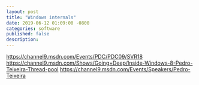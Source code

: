 ```yaml
---
layout: post
title: "Windows internals"
date: 2019-06-12 01:09:00 -0800
categories: software
published: false
description:
---
```



https://channel9.msdn.com/Events/PDC/PDC09/SVR18
https://channel9.msdn.com/Shows/Going+Deep/Inside-Windows-8-Pedro-Teixeira-Thread-pool
https://channel9.msdn.com/Events/Speakers/Pedro-Teixeira


